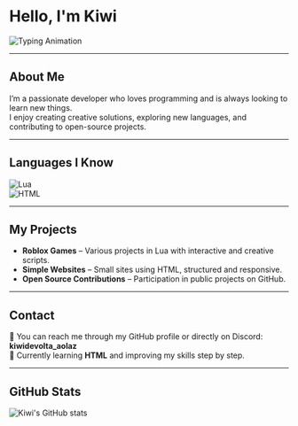 # Hello, I'm Kiwi

![Typing Animation](https://readme-typing-svg.herokuapp.com?font=Fira+Code&size=35&duration=3000&pause=500&color=FFFFFF&center=true&vCenter=true&width=600&lines=Hello,+I'm+Kiwi)

---

## About Me
I’m a passionate developer who loves programming and is always looking to learn new things.  
I enjoy creating creative solutions, exploring new languages, and contributing to open-source projects.  

---

## Languages I Know
![Lua](https://img.shields.io/badge/Lua-0000FF?style=for-the-badge&logo=lua&logoColor=white)  
![HTML](https://img.shields.io/badge/HTML-E34F26?style=for-the-badge&logo=html5&logoColor=white)

---

## My Projects
- **Roblox Games** – Various projects in Lua with interactive and creative scripts.  
- **Simple Websites** – Small sites using HTML, structured and responsive.  
- **Open Source Contributions** – Participation in public projects on GitHub.  

---

## Contact
📌 You can reach me through my GitHub profile or directly on Discord: **kiwidevolta_aolaz**  
📖 Currently learning **HTML** and improving my skills step by step.  

---

## GitHub Stats
![Kiwi's GitHub stats](https://github-readme-stats.vercel.app/api?username=StarkysOwnerDevx&show_icons=true&theme=radical)
